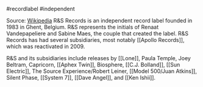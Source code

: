 #recordlabel #independent 

Source: [Wikipedia](https://en.wikipedia.org/wiki/R%26S_Records)
R&S Records is an independent record label founded in 1983 in Ghent, Belgium. R&S represents the initials of Renaat Vandepapeliere and Sabine Maes, the couple that created the label. R&S Records has had several subsidiaries, most notably [[Apollo Records]], which was reactivated in 2009.

R&S and its subsidiaries include releases by [[Lone]], Paula Temple, Joey Beltram, Capricorn, [[Aphex Twin]], Biosphere, [[C.J. Bolland]], [[Sun Electric]], The Source Experience/Robert Leiner, [[Model 500/Juan Atkins]], Silent Phase, [[System 7]], [[Dave Angel]], and [[Ken Ishii]].